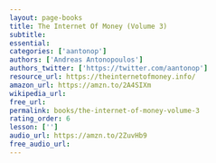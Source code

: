 ```yaml
---
layout: page-books
title: The Internet Of Money (Volume 3)
subtitle: 
essential: 
categories: ['aantonop']
authors: ['Andreas Antonopoulos']
authors_twitter: ['https://twitter.com/aantonop']
resource_url: https://theinternetofmoney.info/
amazon_url: https://amzn.to/2A4SIXm
wikipedia_url: 
free_url: 
permalink: books/the-internet-of-money-volume-3
rating_order: 6
lesson: ['']
audio_url: https://amzn.to/2ZuvHb9
free_audio_url: 
---
```

